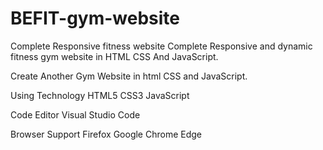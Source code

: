 # BEFIT-gym-website
Complete Responsive fitness website 
Complete Responsive and dynamic fitness gym website in HTML CSS And JavaScript.

Create Another Gym Website in html CSS and JavaScript.

Using Technology
HTML5
CSS3
JavaScript

Code Editor 
Visual Studio Code 

Browser Support
Firefox
Google Chrome
Edge
